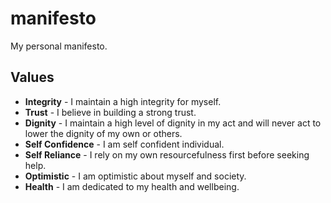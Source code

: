 # manifesto

My personal manifesto.

## Values

* **Integrity** - I maintain a high integrity for myself.
* **Trust** - I believe in building a strong trust.
* **Dignity** - I maintain a high level of dignity in my act and will never act to lower the dignity of my own or others.
* **Self Confidence** - I am self confident individual.
* **Self Reliance** - I rely on my own resourcefulness first before seeking help.
* **Optimistic** - I am optimistic about myself and society.
* **Health** - I am dedicated to my health and wellbeing.
